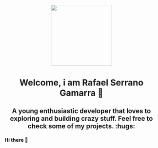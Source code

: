 <div id="header" align="center">
    <img src="https://media.giphy.com/media/2IudUHdI075HL02Pkk/giphy.gif" width="200"></img>
    <h1>Welcome, i am Rafael Serrano Gamarra 👋</h1>
    <h2>
    A young enthusiastic developer that loves to exploring and building crazy stuff. Feel free to check some of my projects. :hugs:	
    </h2>
</div>


### Hi there 👋

<!--
**RafaSG13/RafaSG13** is a ✨ _special_ ✨ repository because its `README.md` (this file) appears on your GitHub profile.

Here are some ideas to get you started:

- 🔭 I’m currently working on ...
- 🌱 I’m currently learning ...
- 👯 I’m looking to collaborate on ...
- 🤔 I’m looking for help with ...
- 💬 Ask me about ...
- 📫 How to reach me: ...
- 😄 Pronouns: ...
- ⚡ Fun fact: ...
-->
